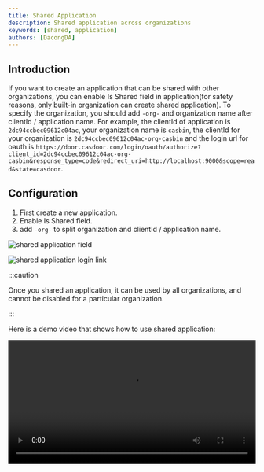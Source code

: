 ```yaml
---
title: Shared Application
description: Shared application across organizations
keywords: [shared, application]
authors: [DacongDA]
---
```


## Introduction

If you want to create an application that can be shared with other organizations, you can enable Is Shared field in application(for safety reasons, only built-in organization can create shared application). To specify the organization, you should add `-org-` and organization name after clientId / application name. For example, the clientId of application is `2dc94ccbec09612c04ac`, your organization name is `casbin`, the clientId for your organization is `2dc94ccbec09612c04ac-org-casbin` and the login url for oauth is `https://door.casdoor.com/login/oauth/authorize?client_id=2dc94ccbec09612c04ac-org-casbin&response_type=code&redirect_uri=http://localhost:9000&scope=read&state=casdoor`.

## Configuration

1. First create a new application.
2. Enable Is Shared field.
3. add `-org-` to split organization and clientId / application name.

![shared application field](/img/application/shared-application/shared_application_field.png)

![shared application login link](/img/application/shared-application/shared_application_login_link.png)

:::caution

Once you shared an application, it can be used by all organizations, and cannot be disabled for a particular organization.

:::

Here is a demo video that shows how to use shared application:

<video src="/img/application/shared-application/shared_application_demo.mp4" controls="controls" width="100%"></video>
